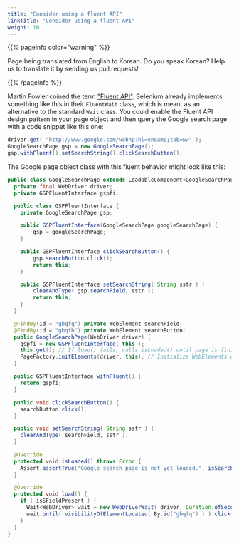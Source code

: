 ```yaml
---
title: "Consider using a fluent API"
linkTitle: "Consider using a fluent API"
weight: 10
---
```


{{% pageinfo color="warning" %}}
<p class="lead">
   <i class="fas fa-language display-4"></i> 
   Page being translated from 
   English to Korean. Do you speak Korean? Help us to translate
   it by sending us pull requests!
</p>
{{% /pageinfo %}}

Martin Fowler coined the term ["Fluent API"](//www.martinfowler.com/bliki/FluentInterface.html). Selenium already
implements something like this in their `FluentWait` class, which is
meant as an alternative to the standard <code>Wait</code> class. 
You could enable the Fluent API design pattern in your page object 
and then query the Google search page with a code snippet like this one:

```java
driver.get( "http://www.google.com/webhp?hl=en&amp;tab=ww" );
GoogleSearchPage gsp = new GoogleSearchPage();
gsp.withFluent().setSearchString().clickSearchButton();
```

The Google page object class with this fluent behavior
might look like this:

```java
public class GoogleSearchPage extends LoadableComponent<GoogleSearchPage> {
  private final WebDriver driver;
  private GSPFluentInterface gspfi;

  public class GSPFluentInterface {
    private GoogleSearchPage gsp;

    public GSPFluentInterface(GoogleSearchPage googleSearchPage) {
        gsp = googleSearchPage;
    }

    public GSPFluentInterface clickSearchButton() {
        gsp.searchButton.click();
        return this;
    }

    public GSPFluentInterface setSearchString( String sstr ) {
        clearAndType( gsp.searchField, sstr );
        return this;
    }
  }

  @FindBy(id = "gbqfq") private WebElement searchField;
  @FindBy(id = "gbqfb") private WebElement searchButton;
  public GoogleSearchPage(WebDriver driver) {
    gspfi = new GSPFluentInterface( this );
    this.get(); // If load() fails, calls isLoaded() until page is finished loading
    PageFactory.initElements(driver, this); // Initialize WebElements on page
  }

  public GSPFluentInterface withFluent() {
    return gspfi;
  }

  public void clickSearchButton() {
    searchButton.click();
  }

  public void setSearchString( String sstr ) {
    clearAndType( searchField, sstr );
  }

  @Override
  protected void isLoaded() throws Error {
    Assert.assertTrue("Google search page is not yet loaded.", isSearchFieldVisible() );
  }

  @Override
  protected void load() {
    if ( isSFieldPresent ) {
      Wait<WebDriver> wait = new WebDriverWait( driver, Duration.ofSeconds(3) );
      wait.until( visibilityOfElementLocated( By.id("gbqfq") ) ).click();
    }
  }
}
```
